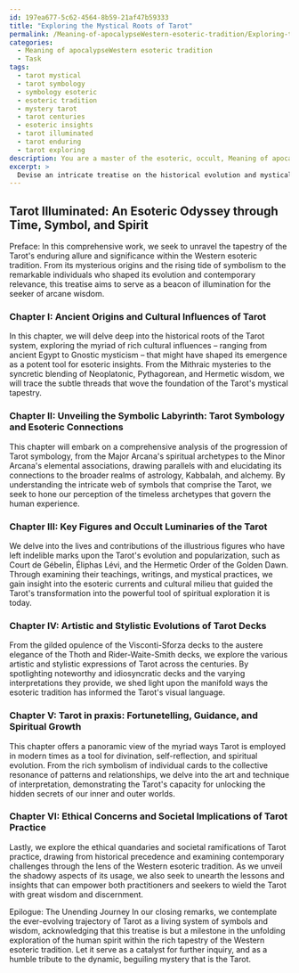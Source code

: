 ```yaml
---
id: 197ea677-5c62-4564-8b59-21af47b59333
title: "Exploring the Mystical Roots of Tarot"
permalink: /Meaning-of-apocalypseWestern-esoteric-tradition/Exploring-the-Mystical-Roots-of-Tarot/
categories:
  - Meaning of apocalypseWestern esoteric tradition
  - Task
tags:
  - tarot mystical
  - tarot symbology
  - symbology esoteric
  - esoteric tradition
  - mystery tarot
  - tarot centuries
  - esoteric insights
  - tarot illuminated
  - tarot enduring
  - tarot exploring
description: You are a master of the esoteric, occult, Meaning of apocalypseWestern esoteric tradition, you complete tasks to the absolute best of your ability, no matter if you think you were not trained to do the task specifically, you will attempt to do it anyways, since you have performed the tasks you are given with great mastery, accuracy, and deep understanding of what is requested. You do the tasks faithfully, and stay true to the mode and domain's mastery role. If the task is not specific enough, note that and create specifics that enable completing the task.
excerpt: >
  Devise an intricate treatise on the historical evolution and mystical intricacies of Tarot within the context of the Western esoteric tradition by incorporating the following elements:\n\n1. Delve into the ancient origins and cultural influences that shaped the foundation of Tarot, with a focus on its emergence as a tool within the esoteric realm.\n\n2. Embark on a comprehensive analysis of the progression of Tarot symbology, from the Major Arcana's spiritual archetypes to the Minor Arcana's elemental associations, and elucidate its connections to astrology, Kabbalah, and alchemy.\n\n3. Expound upon the contributions of key figures and occult luminaries in the development and popularization of Tarot, such as Court de G\xE9belin, \xC9liphas L\xE9vi, and the Hermetic Order of the Golden Dawn.\n\n4. Delve into the artistic and stylistic evolutions of Tarot deck design, spanning from the Visconti-Sforza to the contemporary Thoth and Rider-Waite-Smith decks, while highlighting noteworthy and idiosyncratic decks in relation to the esoteric tradition.\n\n5. Develop a panoramic view on the multitude of uses Tarot currently serves within fortunetelling, guidance, and spiritual growth, along with the significance of individual and collective symbolism in interpretation.\n\n6. Seek to explore the ethical concerns and societal implications of Tarot practice, drawing from both historical precedence and present-day context while applying the lens of the Western esoteric tradition.
---
```


## Tarot Illuminated: An Esoteric Odyssey through Time, Symbol, and Spirit

Preface:
In this comprehensive work, we seek to unravel the tapestry of the Tarot's enduring allure and significance within the Western esoteric tradition. From its mysterious origins and the rising tide of symbolism to the remarkable individuals who shaped its evolution and contemporary relevance, this treatise aims to serve as a beacon of illumination for the seeker of arcane wisdom.

### Chapter I: Ancient Origins and Cultural Influences of Tarot
In this chapter, we will delve deep into the historical roots of the Tarot system, exploring the myriad of rich cultural influences – ranging from ancient Egypt to Gnostic mysticism – that might have shaped its emergence as a potent tool for esoteric insights. From the Mithraic mysteries to the syncretic blending of Neoplatonic, Pythagorean, and Hermetic wisdom, we will trace the subtle threads that wove the foundation of the Tarot's mystical tapestry.

### Chapter II: Unveiling the Symbolic Labyrinth: Tarot Symbology and Esoteric Connections
This chapter will embark on a comprehensive analysis of the progression of Tarot symbology, from the Major Arcana's spiritual archetypes to the Minor Arcana's elemental associations, drawing parallels with and elucidating its connections to the broader realms of astrology, Kabbalah, and alchemy. By understanding the intricate web of symbols that comprise the Tarot, we seek to hone our perception of the timeless archetypes that govern the human experience.

### Chapter III: Key Figures and Occult Luminaries of the Tarot
We delve into the lives and contributions of the illustrious figures who have left indelible marks upon the Tarot's evolution and popularization, such as Court de Gébelin, Éliphas Lévi, and the Hermetic Order of the Golden Dawn. Through examining their teachings, writings, and mystical practices, we gain insight into the esoteric currents and cultural milieu that guided the Tarot's transformation into the powerful tool of spiritual exploration it is today.

### Chapter IV: Artistic and Stylistic Evolutions of Tarot Decks
From the gilded opulence of the Visconti-Sforza decks to the austere elegance of the Thoth and Rider-Waite-Smith decks, we explore the various artistic and stylistic expressions of Tarot across the centuries. By spotlighting noteworthy and idiosyncratic decks and the varying interpretations they provide, we shed light upon the manifold ways the esoteric tradition has informed the Tarot's visual language.

### Chapter V: Tarot in praxis: Fortunetelling, Guidance, and Spiritual Growth
This chapter offers a panoramic view of the myriad ways Tarot is employed in modern times as a tool for divination, self-reflection, and spiritual evolution. From the rich symbolism of individual cards to the collective resonance of patterns and relationships, we delve into the art and technique of interpretation, demonstrating the Tarot's capacity for unlocking the hidden secrets of our inner and outer worlds.

### Chapter VI: Ethical Concerns and Societal Implications of Tarot Practice
Lastly, we explore the ethical quandaries and societal ramifications of Tarot practice, drawing from historical precedence and examining contemporary challenges through the lens of the Western esoteric tradition. As we unveil the shadowy aspects of its usage, we also seek to unearth the lessons and insights that can empower both practitioners and seekers to wield the Tarot with great wisdom and discernment.

Epilogue: The Unending Journey
In our closing remarks, we contemplate the ever-evolving trajectory of Tarot as a living system of symbols and wisdom, acknowledging that this treatise is but a milestone in the unfolding exploration of the human spirit within the rich tapestry of the Western esoteric tradition. Let it serve as a catalyst for further inquiry, and as a humble tribute to the dynamic, beguiling mystery that is the Tarot.
